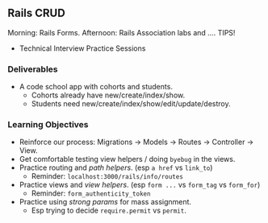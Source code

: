 ## Rails CRUD

Morning: Rails Forms.
Afternoon: Rails Association labs and .... TIPS!
  * Technical Interview Practice Sessions

### Deliverables

* A code school app with cohorts and students.
  * Cohorts already have new/create/index/show.
  * Students need new/create/index/show/edit/update/destroy.

### Learning Objectives

* Reinforce our process: Migrations -> Models -> Routes -> Controller -> View.
* Get comfortable testing view helpers / doing `byebug` in the views.
* Practice routing and *path helpers*. (esp `a href` vs `link_to`)
  * Reminder: `localhost:3000/rails/info/routes`
* Practice views and *view helpers*. (esp `form ...` vs `form_tag` vs `form_for`)
  * Reminder: `form_authenticity_token`
* Practice using *strong params* for mass assignment.
   * Esp trying to decide `require.permit` vs `permit`.
